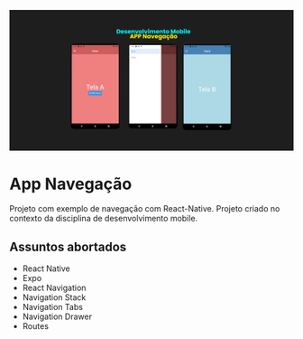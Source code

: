 ![App Screenshot](.github/cover.png)

# App Navegação
Projeto com exemplo de navegação com React-Native.
Projeto criado no contexto da disciplina de desenvolvimento mobile.


## Assuntos abortados

- React Native
- Expo
- React Navigation
- Navigation Stack
- Navigation Tabs
- Navigation Drawer
- Routes